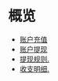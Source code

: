 
# 概览

* [账户充值](/transaction/reload)
* [账户提现](/transaction/withdraw)
* [提现规则.](/transaction/withdrawregulation)
* [收支明细.](/transaction/operate)
